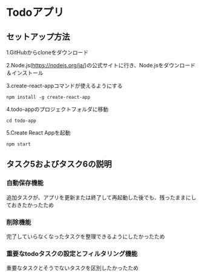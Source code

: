 
# Todoアプリ



## セットアップ方法

1.GitHubからcloneをダウンロード

2.Node.js(https://nodejs.org/ja/)の公式サイトに行き、Node.jsをダウンロード＆インストール

3.create-react-appコマンドが使えるようにする
```bush
npm install -g create-react-app
```

4.todo-appのプロジェクトフォルダに移動
```bush
cd todo-app
```

5.Create React Appを起動
```bush
npm start
```

## タスク5およびタスク6の説明

### 自動保存機能 
追加タスクが、アプリを更新または終了して再起動した後でも、残ったままにしておきたかったため

### 削除機能
完了していらなくなったタスクを整理できるようにしたかったため

### 重要なtodoタスクの設定とフィルタリング機能
重要なタスクとそうでないタスクを区別したかったため

